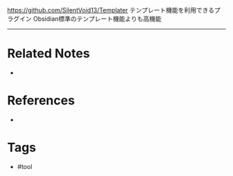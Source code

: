 https://github.com/SilentVoid13/Templater
テンプレート機能を利用できるプラグイン
Obsidian標準のテンプレート機能よりも高機能

---
# Related Notes
- 

# References
- 

# Tags
- #tool 